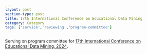 ```yaml
---
layout: post
section-type: post
title: 17th International Conference on Educational Data Mining
category: Category
tags: ['service','reviewing','program-committee']
---
```

Serving on program committee for [17th International Conference on Educational Data Mining, 2024](https://educationaldatamining.org/edm2024/).

